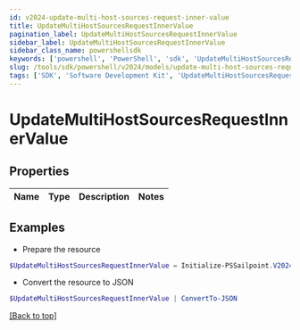 ```yaml
---
id: v2024-update-multi-host-sources-request-inner-value
title: UpdateMultiHostSourcesRequestInnerValue
pagination_label: UpdateMultiHostSourcesRequestInnerValue
sidebar_label: UpdateMultiHostSourcesRequestInnerValue
sidebar_class_name: powershellsdk
keywords: ['powershell', 'PowerShell', 'sdk', 'UpdateMultiHostSourcesRequestInnerValue', 'V2024UpdateMultiHostSourcesRequestInnerValue'] 
slug: /tools/sdk/powershell/v2024/models/update-multi-host-sources-request-inner-value
tags: ['SDK', 'Software Development Kit', 'UpdateMultiHostSourcesRequestInnerValue', 'V2024UpdateMultiHostSourcesRequestInnerValue']
---
```



# UpdateMultiHostSourcesRequestInnerValue

## Properties

Name | Type | Description | Notes
------------ | ------------- | ------------- | -------------

## Examples

- Prepare the resource
```powershell
$UpdateMultiHostSourcesRequestInnerValue = Initialize-PSSailpoint.V2024UpdateMultiHostSourcesRequestInnerValue 
```

- Convert the resource to JSON
```powershell
$UpdateMultiHostSourcesRequestInnerValue | ConvertTo-JSON
```


[[Back to top]](#) 

